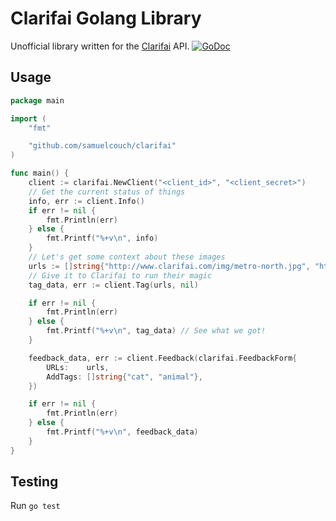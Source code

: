 # Clarifai Golang Library

Unofficial library written for the [Clarifai](http://www.clarifai.com) API.
[![GoDoc](https://godoc.org/github.com/samuelcouch/clarifai?status.svg)](https://godoc.org/github.com/samuelcouch/clarifai)

## Usage
```go
package main

import (
	"fmt"

	"github.com/samuelcouch/clarifai"
)

func main() {
	client := clarifai.NewClient("<client_id>", "<client_secret>")
	// Get the current status of things
	info, err := client.Info()
	if err != nil {
		fmt.Println(err)
	} else {
		fmt.Printf("%+v\n", info)
	}
	// Let's get some context about these images
	urls := []string{"http://www.clarifai.com/img/metro-north.jpg", "http://www.clarifai.com/img/metro-north.jpg"}
	// Give it to Clarifai to run their magic
	tag_data, err := client.Tag(urls, nil)

	if err != nil {
		fmt.Println(err)
	} else {
		fmt.Printf("%+v\n", tag_data) // See what we got!
	}

	feedback_data, err := client.Feedback(clarifai.FeedbackForm{
		URLs:    urls,
		AddTags: []string{"cat", "animal"},
	})

	if err != nil {
		fmt.Println(err)
	} else {
		fmt.Printf("%+v\n", feedback_data)
	}
}
```

## Testing
Run `go test`
